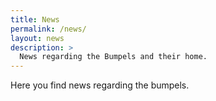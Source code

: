 ```yaml
---
title: News
permalink: /news/
layout: news
description: >
  News regarding the Bumpels and their home.
---
```


Here you find news regarding the bumpels.
